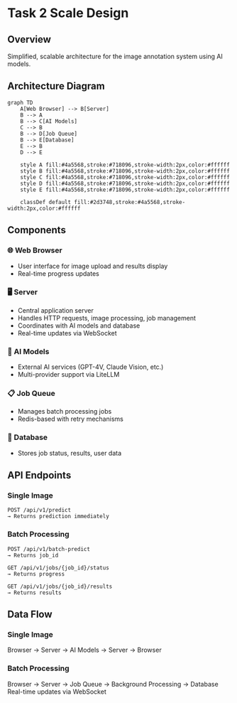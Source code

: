 # Task 2 Scale Design

## Overview
Simplified, scalable architecture for the image annotation system using AI models.

## Architecture Diagram

```mermaid
graph TD
    A[Web Browser] --> B[Server]
    B --> A
    B --> C[AI Models]
    C --> B
    B --> D[Job Queue]
    B --> E[Database]
    E --> B
    D --> E
    
    style A fill:#4a5568,stroke:#718096,stroke-width:2px,color:#ffffff
    style B fill:#4a5568,stroke:#718096,stroke-width:2px,color:#ffffff
    style C fill:#4a5568,stroke:#718096,stroke-width:2px,color:#ffffff
    style D fill:#4a5568,stroke:#718096,stroke-width:2px,color:#ffffff
    style E fill:#4a5568,stroke:#718096,stroke-width:2px,color:#ffffff
    
    classDef default fill:#2d3748,stroke:#4a5568,stroke-width:2px,color:#ffffff
```

## Components

### 🌐 Web Browser
- User interface for image upload and results display
- Real-time progress updates

### 🖥️ Server
- Central application server
- Handles HTTP requests, image processing, job management
- Coordinates with AI models and database
- Real-time updates via WebSocket

### 🤖 AI Models
- External AI services (GPT-4V, Claude Vision, etc.)
- Multi-provider support via LiteLLM

### 📋 Job Queue
- Manages batch processing jobs
- Redis-based with retry mechanisms

### 💾 Database
- Stores job status, results, user data

## API Endpoints

### Single Image
```http
POST /api/v1/predict
→ Returns prediction immediately
```

### Batch Processing
```http
POST /api/v1/batch-predict
→ Returns job_id

GET /api/v1/jobs/{job_id}/status
→ Returns progress

GET /api/v1/jobs/{job_id}/results
→ Returns results
```

## Data Flow

### **Single Image**
Browser → Server → AI Models → Server → Browser

### **Batch Processing**
Browser → Server → Job Queue → Background Processing → Database
Real-time updates via WebSocket
